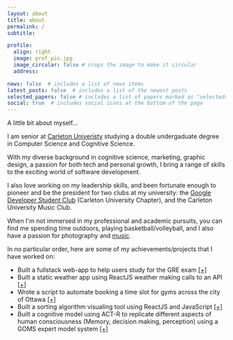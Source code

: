 ```yaml
---
layout: about
title: about
permalink: /
subtitle: 

profile:
  align: right
  image: prof_pic.jpg
  image_circular: false # crops the image to make it circular
  address: 

news: false  # includes a list of news items
latest_posts: false  # includes a list of the newest posts
selected_papers: false # includes a list of papers marked as "selected={true}"
social: true  # includes social icons at the bottom of the page
---
```

A little bit about myself...

I am senior at [Carleton Univeristy](https://carleton.ca/) studying a double undergaduate degree in Computer Science and Cognitive Science.

With my diverse background in cognitive science, marketing, graphic design, a passion for both tech and personal growth, I bring a range of skills to the exciting world of software development.

I also love working on my leadership skills, and been fortunate enough to pioneer and be the president for two clubs at my university: the [Google Developer Student Club](https://gdsc.community.dev/) (Carleton University Chapter), and the Carleton University Music Club.

When I'm not immersed in my professional and academic pursuits, you can find me spending time outdoors, playing basketball/volleyball, and I also have a passion for photography and [music](https://soundcloud.com/saurabh-kishore).



In no particular order, here are some of my achievements/projects that I have worked on:

- Built a fullstack web-app to help users study for the GRE exam [[+]](https://github.com/gksaurabh/GRE-Wordlist-webapp)
- Built a static weather app using ReactJS weather making calls to an API [[+]](https://github.com/gksaurabh/Weather_App)
- Wrote a script to automate booking a time slot for gyms across the city of Ottawa [[+]](https://github.com/gksaurabh/OttawaGym-BookingAutomation)
- Built a sorting algorithm visualing tool using ReactJS and JavaScript [[+]](https://github.com/gksaurabh/sortingVisualizer)
- Built a cognitive model using ACT-R to replicate different aspects of human consciousness (Memory, decision making, perception) using a GOMS expert model system [[+]](https://github.com/gksaurabh/cognitive_modeling_ACT-R)